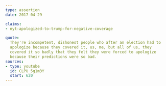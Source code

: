```yaml
---
type: assertion
date: 2017-04-29

claims:
- nyt-apologized-to-trump-for-negative-coverage

quote:
  They're incompetent, dishonest people who after an election had to
  apologize because they covered it, us, me, but all of us, they
  covered it so badly that they felt they were forced to apologize
  because their predictions were so bad.
sources:
- type: youtube
  id: CLPU_5g1m3Y
  start: 620
---
```

